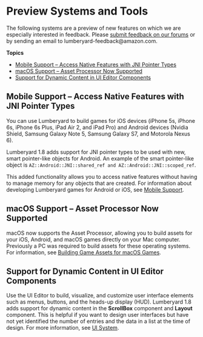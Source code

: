 # Preview Systems and Tools<a name="lumberyard-v1.8-preview-systems"></a>

The following systems are a preview of new features on which we are especially interested in feedback\. Please [submit feedback on our forums](http://gamedev.amazon.com/forums) or by sending an email to lumberyard\-feedback@amazon\.com\.

**Topics**
+ [Mobile Support – Access Native Features with JNI Pointer Types](#lumberyard-v1.8-preview-system-mobile-support)
+ [macOS Support – Asset Processor Now Supported](#lumberyard-v1.8-preview-system-macOS)
+ [Support for Dynamic Content in UI Editor Components](#lumberyard-v1.8-preview-system-ui-system)

## Mobile Support – Access Native Features with JNI Pointer Types<a name="lumberyard-v1.8-preview-system-mobile-support"></a>

You can use Lumberyard to build games for iOS devices \(iPhone 5s, iPhone 6s, iPhone 6s Plus, iPad Air 2, and iPad Pro\) and Android devices \(Nvidia Shield, Samsung Galaxy Note 5, Samsung Galaxy S7, and Motorola Nexus 6\)\.

Lumberyard 1\.8 adds support for JNI pointer types to be used with new, smart pointer\-like objects for Android\. An example of the smart pointer\-like object is `AZ::Android::JNI::shared_ref and AZ::Android::JNI::scoped_ref`\.

This added functionality allows you to access native features without having to manage memory for any objects that are created\. For information about developing Lumberyard games for Android or iOS, see [Mobile Support](https://docs.aws.amazon.com/lumberyard/latest/userguide/mobile-support-intro.html)\.

## macOS Support – Asset Processor Now Supported<a name="lumberyard-v1.8-preview-system-macOS"></a>

macOS now supports the Asset Processor, allowing you to build assets for your iOS, Android, and macOS games directly on your Mac computer\. Previously a PC was required to build assets for these operating systems\. For information, see [Building Game Assets for macOS Games](https://docs.aws.amazon.com/lumberyard/latest/userguide/osx-assets-building.html)\.

## Support for Dynamic Content in UI Editor Components<a name="lumberyard-v1.8-preview-system-ui-system"></a>

Use the UI Editor to build, visualize, and customize user interface elements such as menus, buttons, and the heads\-up display \(HUD\)\. Lumberyard 1\.8 adds support for dynamic content in the **ScrollBox** component and **Layout** component\. This is helpful if you want to design user interfaces but have not yet identified the number of entries and the data in a list at the time of design\. For more information, see [UI System](https://docs.aws.amazon.com/lumberyard/latest/userguide/ui-editor-intro.html)\.